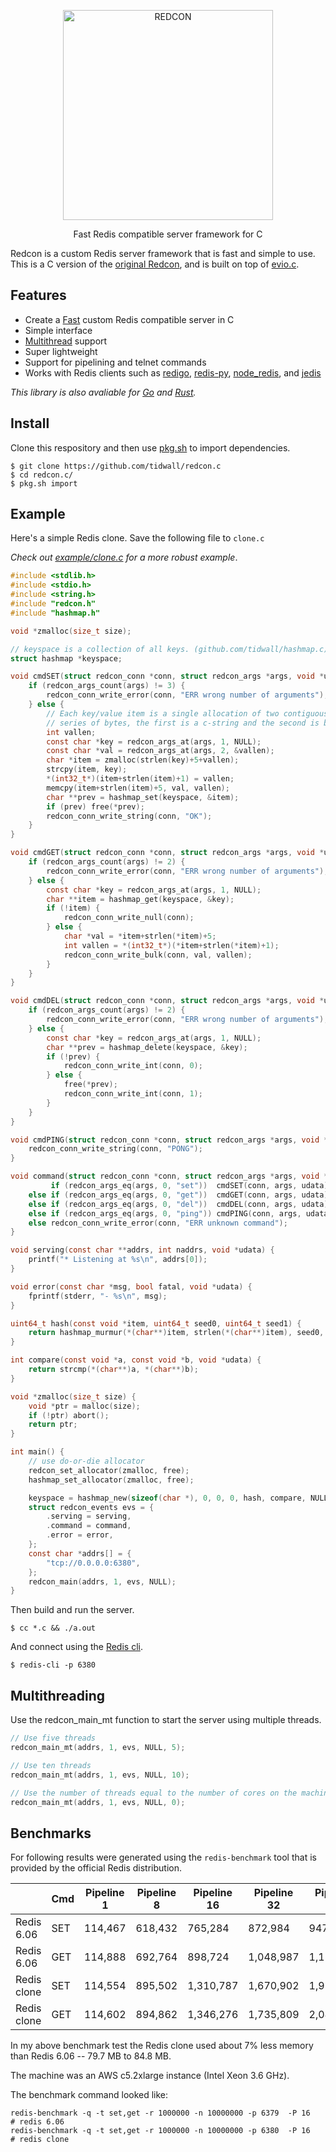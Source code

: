<p align="center">
<img 
    src="logo.png" 
    width="336" border="0" alt="REDCON">
<br>
</p>

<p align="center">Fast Redis compatible server framework for C</p>


Redcon is a custom Redis server framework that is fast and simple to use. This is a C version of the [original Redcon](https://github.com/tidwall/redcon), and is built on top of [evio.c](https://github.com/tidwall/evio.c).


## Features

- Create a [Fast](#benchmarks) custom Redis compatible server in C
- Simple interface
- [Multithread](#multithreading) support
- Super lightweight
- Support for pipelining and telnet commands
- Works with Redis clients such as [redigo](https://github.com/garyburd/redigo), [redis-py](https://github.com/andymccurdy/redis-py), [node_redis](https://github.com/NodeRedis/node_redis), and [jedis](https://github.com/xetorthio/jedis)

*This library is also avaliable for [Go](https://github.com/tidwall/redcon) and [Rust](https://github.com/tidwall/redcon.rs).*

## Install

Clone this respository and then use [pkg.sh](https://github.com/tidwall/pkg.sh)
to import dependencies.

```
$ git clone https://github.com/tidwall/redcon.c
$ cd redcon.c/
$ pkg.sh import
```

## Example

Here's a simple Redis clone. Save the following file to `clone.c` 

*Check out [example/clone.c](/example) for a more robust example*.

```c
#include <stdlib.h>
#include <stdio.h>
#include <string.h>
#include "redcon.h"
#include "hashmap.h"

void *zmalloc(size_t size);

// keyspace is a collection of all keys. (github.com/tidwall/hashmap.c)
struct hashmap *keyspace; 

void cmdSET(struct redcon_conn *conn, struct redcon_args *args, void *udata) {
    if (redcon_args_count(args) != 3) {
        redcon_conn_write_error(conn, "ERR wrong number of arguments");
    } else {
        // Each key/value item is a single allocation of two contiguous 
        // series of bytes, the first is a c-string and the second is binary.
        int vallen;
        const char *key = redcon_args_at(args, 1, NULL);
        const char *val = redcon_args_at(args, 2, &vallen);
        char *item = zmalloc(strlen(key)+5+vallen);
        strcpy(item, key); 
        *(int32_t*)(item+strlen(item)+1) = vallen;
        memcpy(item+strlen(item)+5, val, vallen);
        char **prev = hashmap_set(keyspace, &item);
        if (prev) free(*prev);
        redcon_conn_write_string(conn, "OK");
    }
}

void cmdGET(struct redcon_conn *conn, struct redcon_args *args, void *udata) {
    if (redcon_args_count(args) != 2) {
        redcon_conn_write_error(conn, "ERR wrong number of arguments");
    } else {
        const char *key = redcon_args_at(args, 1, NULL);
        char **item = hashmap_get(keyspace, &key);
        if (!item) {
            redcon_conn_write_null(conn);
        } else {
            char *val = *item+strlen(*item)+5;
            int vallen = *(int32_t*)(*item+strlen(*item)+1);
            redcon_conn_write_bulk(conn, val, vallen);
        }
    }
}

void cmdDEL(struct redcon_conn *conn, struct redcon_args *args, void *udata) {
    if (redcon_args_count(args) != 2) {
        redcon_conn_write_error(conn, "ERR wrong number of arguments");
    } else {
        const char *key = redcon_args_at(args, 1, NULL);
        char **prev = hashmap_delete(keyspace, &key);
        if (!prev) {
            redcon_conn_write_int(conn, 0);
        } else {
            free(*prev);
            redcon_conn_write_int(conn, 1);
        }
    }
}

void cmdPING(struct redcon_conn *conn, struct redcon_args *args, void *udata) {
    redcon_conn_write_string(conn, "PONG");
}

void command(struct redcon_conn *conn, struct redcon_args *args, void *udata) {
         if (redcon_args_eq(args, 0, "set"))  cmdSET(conn, args, udata);
    else if (redcon_args_eq(args, 0, "get"))  cmdGET(conn, args, udata);
    else if (redcon_args_eq(args, 0, "del"))  cmdDEL(conn, args, udata);
    else if (redcon_args_eq(args, 0, "ping")) cmdPING(conn, args, udata);
    else redcon_conn_write_error(conn, "ERR unknown command");
}

void serving(const char **addrs, int naddrs, void *udata) {
    printf("* Listening at %s\n", addrs[0]);
}

void error(const char *msg, bool fatal, void *udata) {
    fprintf(stderr, "- %s\n", msg);
}

uint64_t hash(const void *item, uint64_t seed0, uint64_t seed1) {
    return hashmap_murmur(*(char**)item, strlen(*(char**)item), seed0, seed1);
}

int compare(const void *a, const void *b, void *udata) {
    return strcmp(*(char**)a, *(char**)b);
}

void *zmalloc(size_t size) {
    void *ptr = malloc(size);
    if (!ptr) abort();
    return ptr;
}

int main() {
    // use do-or-die allocator
    redcon_set_allocator(zmalloc, free);
    hashmap_set_allocator(zmalloc, free);

    keyspace = hashmap_new(sizeof(char *), 0, 0, 0, hash, compare, NULL);
    struct redcon_events evs = {
        .serving = serving,
        .command = command,
        .error = error,
    };
    const char *addrs[] = { 
        "tcp://0.0.0.0:6380",
    };
    redcon_main(addrs, 1, evs, NULL);
}
```

Then build and run the server.

```
$ cc *.c && ./a.out
```

And connect using the [Redis cli](https://redis.io/download).

```
$ redis-cli -p 6380
```

## Multithreading

Use the redcon_main_mt function to start the server using multiple threads.

```c
// Use five threads
redcon_main_mt(addrs, 1, evs, NULL, 5);

// Use ten threads
redcon_main_mt(addrs, 1, evs, NULL, 10);

// Use the number of threads equal to the number of cores on the machine.
redcon_main_mt(addrs, 1, evs, NULL, 0);
```



## Benchmarks

For following results were generated using the `redis-benchmark` tool that is provided by the official Redis distribution.

|             | Cmd | Pipeline 1  | Pipeline 8  | Pipeline 16   | Pipeline 32   | Pipeline 64   | Pipeline 128  |
| ----------- | ----| ----------- | ----------- | ------------- | ------------- | ------------- | ------------- |
| Redis 6.06  | SET | 114,467     | 618,432     | 765,284       | 872,984       | 947,724       | 990,307       |
| Redis 6.06  | GET | 114,888     | 692,764     | 898,724       | 1,048,987     | 1,151,277     | 1,208,751     |
| Redis clone | SET | 114,554     | 895,502     | 1,310,787     | 1,670,902     | 1,954,295     | 2,122,295     |
| Redis clone | GET | 114,602     | 894,862     | 1,346,276     | 1,735,809     | 2,046,245     | 2,230,151     |

In my above benchmark test the Redis clone used about 7% less memory than Redis 6.06 -- 79.7 MB to 84.8 MB.

The machine was an AWS c5.2xlarge instance (Intel Xeon 3.6 GHz).

The benchmark command looked like:

```
redis-benchmark -q -t set,get -r 1000000 -n 10000000 -p 6379  -P 16   # redis 6.06
redis-benchmark -q -t set,get -r 1000000 -n 10000000 -p 6380  -P 16   # redis clone
```
